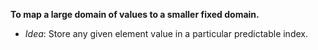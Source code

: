 **To map a large domain of values to a smaller fixed domain.**
- *Idea*: Store any given element value in a particular predictable index.

